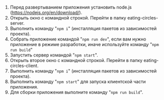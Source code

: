 1. Перед развертыванием приложения установить node.js (https://nodejs.org/en/download/).
2. Открыть окно с командной строкой. Перейти в папку eating-circles-server.
3. Выполнить команду "`npm i`" (инсталляция пакетов из зависимостей проекта).
4. Собрать приложение командой "`npm run dev`", если вам нужно приложение в режиме разработки,
   иначе используйте команду "`npm run build`"
5. Запустить сервер командой "`npm start`".
6. Открыть второе окно с командной строкой. Перейти в папку eating-circles-client.
7. Выполнить команду "`npm i`" (инсталляция пакетов из зависимостей проекта).
8. Выполнить команду  "`npm start`" для запуска клиентской части приложения.
9. Для сборки приложения выполните команду "`npm run build`".
